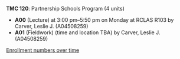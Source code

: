 **TMC 120**: Partnership Schools Program (4 units)

- **A00** (Lecture) at 3:00 pm–5:50 pm on Monday at RCLAS R103 by Carver, Leslie J. (A04508259)
- **A01** (Fieldwork) (time and location TBA) by Carver, Leslie J. (A04508259)

[Enrollment numbers over time](./TMC120.tsv)
